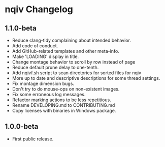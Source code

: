 nqiv Changelog
==============

1.1.0-beta
----------

* Reduce clang-tidy complaining about intended behavior.
* Add code of conduct.
* Add GitHub-related templates and other meta-info.
* Make 'LOADING' display in title.
* Change montage behavior to scroll by row instead of page
* Reduce default prune delay to one-tenth.
* Add nqivf.sh script to scan directories for sorted files for nqiv
* More up to date and descriptive descriptions for some thread settings.
* Fix montage dimension bugs.
* Don't try to do mouse-ops on non-existent images.
* Fix some erroneous log messages.
* Refactor marking actions to be less repetitious.
* Rename DEVELOPING.md to CONTRIBUTING.md
* Copy licenses with binaries in Windows package.

1.0.0-beta
----------

* First public release.
